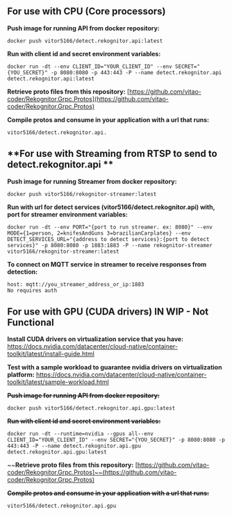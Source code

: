 **For use with CPU (Core processors)**
-

**Push image for running API from docker repository:**

    docker push vitor5166/detect.rekognitor.api:latest

**Run with client id and secret environment variables:**

    docker run -dt --env CLIENT_ID="YOUR_CLIENT_ID" --env SECRET="{YOU_SECRET}" -p 8080:8080 -p 443:443 -P --name detect.rekognitor.api detect.rekognitor.api:latest

**Retrieve proto files from this repository:** [https://github.com/vitao-coder/Rekognitor.Grpc.Protos](https://github.com/vitao-coder/Rekognitor.Grpc.Protos)
  
**Compile protos and consume in your application with a url that runs:** 

    vitor5166/detect.rekognitor.api.

**For use with Streaming from RTSP to send to detect.rekognitor.api **
-

**Push image for running Streamer from docker repository:**

    docker push vitor5166/rekognitor-streamer:latest

**Run with url for detect services (vitor5166/detect.rekognitor.api) with, port for streamer environment variables:**

    docker run -dt --env PORT="{port to run streamer. ex: 8080}" --env MODE={1=person, 2=knifesAndGuns 3=brazilianCarplates} --env DETECT_SERVICES_URL="{address to detect services}:{port to detect services}" -p 8080:8080 -p 1883:1883 -P --name rekognitor-streamer vitor5166/rekognitor-streamer:latest

**To connect on MQTT service in streamer to receive responses from detection:**

    host: mqtt://you_streamer_address_or_ip:1883
    No requires auth

**For use with GPU (CUDA drivers)** IN WIP - Not Functional
-
**Install CUDA drivers on virtualization service that you have:**
https://docs.nvidia.com/datacenter/cloud-native/container-toolkit/latest/install-guide.html

**Test with a sample workload to guarantee nvidia drivers on virtualization platform:**
https://docs.nvidia.com/datacenter/cloud-native/container-toolkit/latest/sample-workload.html

~~**Push image for running API from docker repository:**~~

    docker push vitor5166/detect.rekognitor.api.gpu:latest
  ~~**Run with client id and secret environment variables:**~~

    docker run -dt --runtime=nvidia --gpus all--env CLIENT_ID="YOUR_CLIENT_ID" --env SECRET="{YOU_SECRET}" -p 8080:8080 -p 443:443 -P --name detect.rekognitor.api.gpu detect.rekognitor.api.gpu:latest

~~**Retrieve proto files from this repository:** [https://github.com/vitao-coder/Rekognitor.Grpc.Protos]~~(https://github.com/vitao-coder/Rekognitor.Grpc.Protos)
  
~~**Compile protos and consume in your application with a url that runs:**~~ 

    vitor5166/detect.rekognitor.api.gpu
